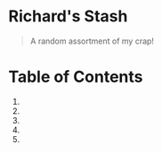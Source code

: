 # Richard's Stash

> A random assortment of my crap!

Table of Contents
=================
1.
2.
3.
4.
5.


